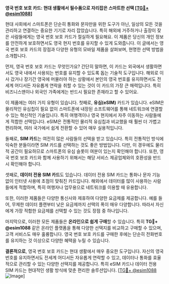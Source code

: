 **영국 번호 보호 카드: 현대 생활에서 필수품으로 자리잡은 스마트한 선택 [[TG💪+ @esim1088](https://t.me/s/esim1088)]**

현대 사회에서 스마트폰은 단순히 통화와 문자만을 위한 도구가 아닌, 일상의 모든 것을 관리하고 연결하는 중요한 기기로 자리 잡았습니다. 특히 해외에 거주하거나 출장이 잦은 사람들에게는 영국 번호 보호 카드가 절실하게 필요해요. 이 제품은 당신의 개인 정보를 안전하게 보호하면서도 영국 현지 번호를 유지할 수 있게 도와줍니다. 이 글에서는 영국 번호 보호 카드의 장점과 다양한 유형의 모바일 제품을 살펴보며, 현명한 선택 방법을 소개합니다.

먼저, 영국 번호 보호 카드는 무엇인가요? 간단히 말하면, 이 카드는 외국에서 생활하면서도 영국 내에서 사용되는 번호를 유지할 수 있도록 돕는 기술적 도구입니다. 해외로 이사 갔거나 장기간 영국에 머물러야 하는 상황에서 본인의 영국 번호를 유지하면서도 전세계 어디서든 자유롭게 연락을 취할 수 있는 것이 이 카드의 가장 큰 매력입니다. 특히 비즈니스맨이나 외국인 가족에게는 반드시 필요한 존재라고 할 수 있어요.

이 제품에는 여러 가지 유형이 있습니다. 첫째로, **유심(eSIM)** 카드가 있습니다. eSIM은 물리적인 유심칩이 필요 없이 스마트폰에 내장된 소프트웨어를 통해 네트워크에 연결할 수 있는 혁신적인 기술입니다. 특히 여행객이나 영국 현지에서 자주 이동하는 사람들에게 적합한 선택입니다. eSIM은 전통적인 물리적 유심칩과 비교했을 때 훨씬 더 가볍고 편리하며, 여러 국가에서 쉽게 전환할 수 있어 매우 실용적입니다.

둘째로, **SIM 카드**는 여전히 많은 사람들의 선택을 받고 있습니다. 특히 전통적인 방식에 익숙한 분들이라면 SIM 카드를 선택하는 것도 좋은 방법입니다. 다만, 이 경우에도 물리적 공간이 필요하므로 스마트폰의 유심 슬롯이 여분이 있는지 확인해야 합니다. 또한, 영국 번호 보호 카드와 함께 사용하기 위해서는 해당 서비스 제공업체와의 호환성을 반드시 확인해야 합니다.

셋째로, **데이터 전용 SIM 카드**도 있습니다. 데이터 전용 SIM 카드는 통화나 문자 기능 없이 인터넷 사용에 초점이 맞춰진 카드입니다. 해외에서 데이터를 많이 사용하는 사람들에게 적합하며, 특히 여행자나 업무용으로 네트워크를 이용할 때 유용합니다.

또한, 이러한 제품들은 다양한 통신사와 제휴하여 다양한 요금제를 제공합니다. 예를 들어, 무제한 데이터 플랜부터 낮은 요금제까지 선택의 폭이 매우 다양합니다. 따라서 자신에게 가장 적합한 요금제를 선택할 수 있는 것도 장점 중 하나입니다.

마지막으로, 이러한 모든 제품들은 **온라인으로 쉽게 구매**할 수 있습니다. 특히 **TG💪+ @esim1088** 같은 온라인 플랫폼을 통해 다양한 선택지를 비교하고 구매할 수 있으며, 고객 서비스도 매우 훌륭합니다. 영국 번호 보호 카드를 구매한 후에는 단순히 전화번호를 유지하는 것 이상으로 다양한 혜택을 누릴 수 있습니다.

**결론적으로**, 영국 번호 보호 카드는 현대 생활에서 매우 중요한 도구입니다. 자신의 영국 번호를 유지하면서도 전세계 어디서든 자유롭게 연락할 수 있고, 데이터나 통화를 효율적으로 관리할 수 있는 다양한 선택지를 제공합니다. 특히 eSIM 카드나 데이터 전용 SIM 카드는 현대적인 생활 방식에 맞춘 편리한 솔루션입니다. [[TG💪+ @esim1088](https://t.me/s/esim1088) ![Image](https://i.postimg.cc/Y0z9fWf4/image.png)]